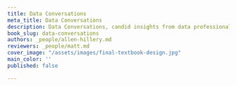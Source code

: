 ```yaml
---
title: Data Conversations
meta_title: Data Conversations
description: Data Conversations, candid insights from data professionals
book_slug: data-conversations
authors: _people/allen-hillery.md
reviewers: _people/matt.md
cover_image: "/assets/images/final-textbook-design.jpg"
main_color: ''
published: false

---
```

